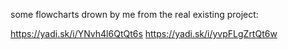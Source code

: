 some flowcharts drown by me from the real existing project:

https://yadi.sk/i/YNvh4l6QtQt6s
https://yadi.sk/i/yvpFLgZrtQt6w